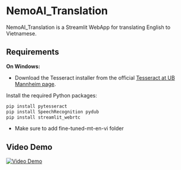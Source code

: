 # NemoAI_Translation

NemoAI_Translation is a Streamlit WebApp for translating English to Vietnamese.

## Requirements

**On Windows:**
- Download the Tesseract installer from the official [Tesseract at UB Mannheim page](https://github.com/UB-Mannheim/tesseract/wiki).

Install the required Python packages:
```sh
pip install pytesseract
pip install SpeechRecognition pydub
pip install streamlit_webrtc 
```
- Make sure to add fine-tuned-mt-en-vi folder
  
## Video Demo

[![Video Demo](https://img.youtube.com/vi/Pej-71lwS-s/0.jpg)](https://youtu.be/Pej-71lwS-s)

